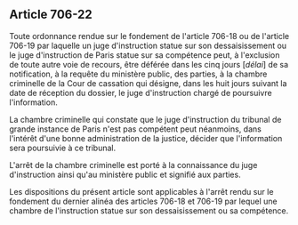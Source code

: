 Article 706-22
----
Toute ordonnance rendue sur le fondement de l'article 706-18 ou de l'article
706-19 par laquelle un juge d'instruction statue sur son dessaisissement ou le
juge d'instruction de Paris statue sur sa compétence peut, à l'exclusion de
toute autre voie de recours, être déférée dans les cinq jours [*délai*] de sa
notification, à la requête du ministère public, des parties, à la chambre
criminelle de la Cour de cassation qui désigne, dans les huit jours suivant la
date de réception du dossier, le juge d'instruction chargé de poursuivre
l'information.

La chambre criminelle qui constate que le juge d'instruction du tribunal de
grande instance de Paris n'est pas compétent peut néanmoins, dans l'intérêt
d'une bonne administration de la justice, décider que l'information sera
poursuivie à ce tribunal.

L'arrêt de la chambre criminelle est porté à la connaissance du juge
d'instruction ainsi qu'au ministère public et signifié aux parties.

Les dispositions du présent article sont applicables à l'arrêt rendu sur le
fondement du dernier alinéa des articles 706-18 et 706-19 par lequel une chambre
de l'instruction statue sur son dessaisissement ou sa compétence.
